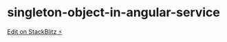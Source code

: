 # singleton-object-in-angular-service

[Edit on StackBlitz ⚡️](https://stackblitz.com/edit/singleton-object-in-angular-service)